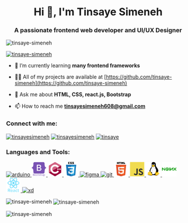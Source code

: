 <h1 align="center">Hi 👋, I'm Tinsaye Simeneh</h1>
<h3 align="center">A passionate frontend web developer and UI/UX Designer</h3>

<p align="left"> <img src="https://komarev.com/ghpvc/?username=tinsaye-simeneh&label=Profile%20views&color=0e75b6&style=flat" alt="tinsaye-simeneh" /> </p>

<p align="left"> <a href="https://github.com/ryo-ma/github-profile-trophy"><img src="https://github-profile-trophy.vercel.app/?username=tinsaye-simeneh" alt="tinsaye-simeneh" /></a> </p>

- 🌱 I’m currently learning **many frontend frameworks**

- 👨‍💻 All of my projects are available at [https://github.com/tinsaye-simeneh](https://github.com/tinsaye-simeneh)

- 💬 Ask me about **HTML, CSS, react.js, Bootstrap**

- 📫 How to reach me **tinsayesimeneh608@gmail.com**

<h3 align="left">Connect with me:</h3>
<p align="left">
<a href="https://dev.to/tinsayesimeneh" target="blank"><img align="center" src="https://raw.githubusercontent.com/rahuldkjain/github-profile-readme-generator/master/src/images/icons/Social/devto.svg" alt="tinsayesimeneh" height="30" width="40" /></a>
<a href="https://linkedin.com/in/tinsayesimeneh" target="blank"><img align="center" src="https://raw.githubusercontent.com/rahuldkjain/github-profile-readme-generator/master/src/images/icons/Social/linked-in-alt.svg" alt="tinsayesimeneh" height="30" width="40" /></a>
<a href="https://medium.com/tinsaye" target="blank"><img align="center" src="https://raw.githubusercontent.com/rahuldkjain/github-profile-readme-generator/master/src/images/icons/Social/medium.svg" alt="tinsaye" height="30" width="40" /></a>
</p>

<h3 align="left">Languages and Tools:</h3>
<p align="left"> <a href="https://www.arduino.cc/" target="_blank" rel="noreferrer"> <img src="https://cdn.worldvectorlogo.com/logos/arduino-1.svg" alt="arduino" width="40" height="40"/> </a> <a href="https://getbootstrap.com" target="_blank" rel="noreferrer"> <img src="https://raw.githubusercontent.com/devicons/devicon/master/icons/bootstrap/bootstrap-plain-wordmark.svg" alt="bootstrap" width="40" height="40"/> </a> <a href="https://www.w3schools.com/cpp/" target="_blank" rel="noreferrer"> <img src="https://raw.githubusercontent.com/devicons/devicon/master/icons/cplusplus/cplusplus-original.svg" alt="cplusplus" width="40" height="40"/> </a> <a href="https://www.w3schools.com/css/" target="_blank" rel="noreferrer"> <img src="https://raw.githubusercontent.com/devicons/devicon/master/icons/css3/css3-original-wordmark.svg" alt="css3" width="40" height="40"/> </a> <a href="https://www.figma.com/" target="_blank" rel="noreferrer"> <img src="https://www.vectorlogo.zone/logos/figma/figma-icon.svg" alt="figma" width="40" height="40"/> </a> <a href="https://git-scm.com/" target="_blank" rel="noreferrer"> <img src="https://www.vectorlogo.zone/logos/git-scm/git-scm-icon.svg" alt="git" width="40" height="40"/> </a> <a href="https://www.w3.org/html/" target="_blank" rel="noreferrer"> <img src="https://raw.githubusercontent.com/devicons/devicon/master/icons/html5/html5-original-wordmark.svg" alt="html5" width="40" height="40"/> </a> <a href="https://developer.mozilla.org/en-US/docs/Web/JavaScript" target="_blank" rel="noreferrer"> <img src="https://raw.githubusercontent.com/devicons/devicon/master/icons/javascript/javascript-original.svg" alt="javascript" width="40" height="40"/> </a> <a href="https://www.linux.org/" target="_blank" rel="noreferrer"> <img src="https://raw.githubusercontent.com/devicons/devicon/master/icons/linux/linux-original.svg" alt="linux" width="40" height="40"/> </a> <a href="https://www.nginx.com" target="_blank" rel="noreferrer"> <img src="https://raw.githubusercontent.com/devicons/devicon/master/icons/nginx/nginx-original.svg" alt="nginx" width="40" height="40"/> </a> <a href="https://reactjs.org/" target="_blank" rel="noreferrer"> <img src="https://raw.githubusercontent.com/devicons/devicon/master/icons/react/react-original-wordmark.svg" alt="react" width="40" height="40"/> </a> <a href="https://www.adobe.com/products/xd.html" target="_blank" rel="noreferrer"> <img src="https://cdn.worldvectorlogo.com/logos/adobe-xd.svg" alt="xd" width="40" height="40"/> </a> </p>

<p><img align="left" src="https://github-readme-stats.vercel.app/api/top-langs?username=tinsaye-simeneh&show_icons=true&locale=en&layout=compact" alt="tinsaye-simeneh" /></p>

<p>&nbsp;<img align="center" src="https://github-readme-stats.vercel.app/api?username=tinsaye-simeneh&show_icons=true&locale=en" alt="tinsaye-simeneh" /></p>

<p><img align="center" src="https://github-readme-streak-stats.herokuapp.com/?user=tinsaye-simeneh&" alt="tinsaye-simeneh" /></p>

